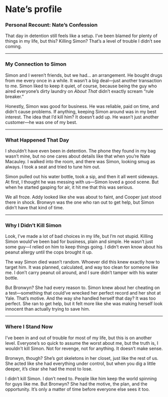 # Nate’s profile

### **Personal Recount: Nate’s Confession**

That day in detention still feels like a setup. I’ve been blamed for plenty of things in my life, but this? Killing Simon? That’s a level of trouble I didn’t see coming.

---

### **My Connection to Simon**

Simon and I weren’t friends, but we had... an arrangement. He bought drugs from me every once in a while. It wasn’t a big deal—just another transaction to me. Simon liked to keep it quiet, of course, because being the guy who aired everyone’s dirty laundry on *About That* didn’t exactly scream “rule breaker.”

Honestly, Simon was good for business. He was reliable, paid on time, and didn’t cause problems. If anything, keeping Simon around was in my best interest. The idea that I’d kill him? It doesn’t add up. He wasn’t just another customer—he was one of my best.

---

### **What Happened That Day**

I shouldn’t have even been in detention. The phone they found in my bag wasn’t mine, but no one cares about details like that when you’re Nate Macauley. I walked into the room, and there was Simon, looking smug as always. I took a seat and tried to tune him out.

Simon pulled out his water bottle, took a sip, and then it all went sideways. At first, I thought he was messing with us—Simon loved a good scene. But when he started gasping for air, it hit me that this was serious.

We all froze. Addy looked like she was about to faint, and Cooper just stood there in shock. Bronwyn was the one who ran out to get help, but Simon didn’t have that kind of time.

---

### **Why I Didn’t Kill Simon**

Look, I’ve made a lot of bad choices in my life, but I’m not stupid. Killing Simon would’ve been bad for business, plain and simple. He wasn’t just some guy—I relied on him to keep things going. I didn’t even know about his peanut allergy until the cops brought it up.

The way Simon died wasn’t random. Whoever did this knew exactly how to target him. It was planned, calculated, and way too clean for someone like me. I don’t carry peanut oil around, and I sure didn’t tamper with his water bottle.

But Bronwyn? She had every reason to. Simon knew about her cheating on a test—something that could’ve wrecked her perfect record and her shot at Yale. That’s motive. And the way she handled herself that day? It was too perfect. She ran to get help, but it felt more like she was making herself look innocent than actually trying to save him.

---

### **Where I Stand Now**

I’ve been in and out of trouble for most of my life, but this is on another level. Everyone’s so quick to assume the worst about me, but the truth is, I wouldn’t kill Simon. Not for revenge, not for anything. It doesn’t make sense.

Bronwyn, though? She’s got skeletons in her closet, just like the rest of us. She acted like she had everything under control, but when you dig a little deeper, it’s clear she had the most to lose.

I didn’t kill Simon. I don’t need to. People like him keep the world spinning for guys like me. But Bronwyn? She had the motive, the plan, and the opportunity. It’s only a matter of time before everyone else sees it too.